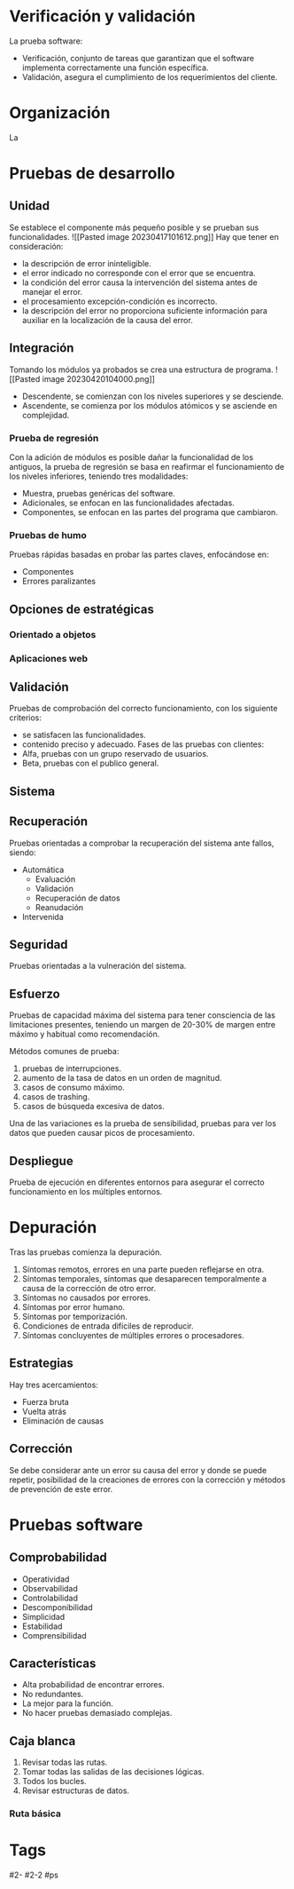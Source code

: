 # Verificación y validación 
La prueba software:
- Verificación, conjunto de tareas que garantizan que el software implementa correctamente una función específica.
- Validación, asegura el cumplimiento de los requerimientos del cliente.

# Organización
La
# Pruebas de desarrollo
## Unidad
Se establece el componente más pequeño posible y se prueban sus funcionalidades.
![[Pasted image 20230417101612.png]]
Hay que tener en consideración:
-  la descripción de error ininteligible.
- el error indicado no corresponde con el error que se encuentra.
- la condición del error causa la intervención del sistema antes de manejar el error.
- el procesamiento excepción-condición es incorrecto.
- la descripción del error no proporciona suficiente información para  auxiliar en la localización de la causa del error.
## Integración
Tomando los módulos ya probados se crea una estructura de programa.
![[Pasted image 20230420104000.png]]
- Descendente, se comienzan con los niveles superiores y se desciende.
- Ascendente, se comienza por los módulos atómicos y se asciende en complejidad.
### Prueba de regresión
Con la adición de módulos es posible dañar la funcionalidad de los antiguos, la prueba de regresión se basa en reafirmar el funcionamiento de los niveles inferiores, teniendo tres modalidades:
- Muestra, pruebas genéricas del software.
- Adicionales, se enfocan en las funcionalidades afectadas.
- Componentes, se enfocan en las partes del programa que cambiaron.
### Pruebas de humo
Pruebas rápidas basadas en probar las partes claves, enfocándose en:
- Componentes
- Errores paralizantes
## Opciones de estratégicas
### Orientado a objetos
### Aplicaciones web
## Validación
Pruebas de comprobación del correcto funcionamiento, con los siguiente criterios:
- se satisfacen las funcionalidades.
- contenido preciso y adecuado.
Fases de las pruebas con clientes:
- Alfa, pruebas con un grupo reservado de usuarios.
- Beta, pruebas con el publico general.
## Sistema
## Recuperación
Pruebas orientadas a comprobar la recuperación del sistema ante fallos, siendo:
- Automática
	- Evaluación
	- Validación
	- Recuperación de datos
	- Reanudación
- Intervenida
## Seguridad
Pruebas orientadas a la vulneración del sistema.
## Esfuerzo
Pruebas de capacidad máxima del sistema para tener consciencia de las limitaciones presentes, teniendo un margen de 20-30% de margen entre máximo y habitual como recomendación.

Métodos comunes de prueba:
1. pruebas de interrupciones.
2. aumento de la tasa de datos en un orden de magnitud.
3. casos de consumo máximo.
4. casos de trashing.
5. casos de búsqueda excesiva de datos.

Una de las variaciones es la prueba de sensibilidad, pruebas para ver los datos que pueden causar picos de procesamiento.
## Despliegue
Prueba de ejecución en  diferentes entornos para asegurar el correcto funcionamiento en los múltiples entornos.
# Depuración
Tras las pruebas comienza la depuración.
1. Síntomas remotos, errores en una parte pueden reflejarse en otra.
2. Síntomas temporales, síntomas que desaparecen temporalmente a causa de la corrección de otro error.
3. Síntomas no causados por errores.
4. Síntomas por error humano.
5. Síntomas por temporización.
6. Condiciones de entrada difíciles de reproducir.
7. Síntomas concluyentes de múltiples errores o procesadores.
## Estrategias
Hay tres acercamientos:
- Fuerza bruta
- Vuelta atrás
- Eliminación de causas
## Corrección
Se debe considerar ante un error su causa del error y donde se puede repetir, posibilidad de la creaciones de errores con la corrección y métodos de prevención de este error.
# Pruebas software
## Comprobabilidad
- Operatividad
- Observabilidad
- Controlabilidad
- Descomponibilidad
- Simplicidad
- Estabilidad
- Comprensibilidad
## Características
- Alta probabilidad de encontrar errores.
- No redundantes.
- La mejor para la función.
- No hacer pruebas demasiado complejas.
## Caja blanca
1. Revisar todas las rutas.
2. Tomar todas las salidas de las decisiones lógicas.
3. Todos los bucles.
4. Revisar estructuras de datos.
### Ruta básica

# Tags
#2- 
#2-2 
#ps 